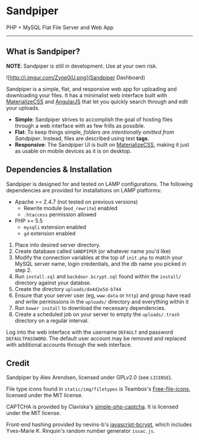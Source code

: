 # Sandpiper
PHP + MySQL Flat File Server and Web App

---

## What is Sandpiper?

**NOTE**: Sandpiper is still in development. Use at your own risk.

![http://i.imgur.com/Zyne0iU.png](Sandpiper Dashboard)

Sandpiper is a simple, flat, and responsive web app for uploading and
downloading your files. It has a minimalist web interface built with
[MaterializeCSS](http://materializecss.com/) and
[AngularJS](http://angularjs.org/) that let you quickly search through and
edit your uploads.

* **Simple**: Sandpiper strives to accomplish the goal of hosting files through
a web interface with as few frills as possible.
* **Flat**: To keep things simple, *folders are intentionally omitted from
Sandpiper*. Instead, files are described using text **tags**.
* **Responsive**: The Sandpiper UI is built on
[MaterializeCSS](http://materializecss.com/), making it just as usable on
mobile devices as it is on desktop.

## Dependencies & Installation

Sandpiper is designed for and tested on LAMP configurations. The following
dependencies are provided for installations on LAMP platforms:

* Apache >= 2.4.7 (not tested on previous versions)
	* Rewrite module (`mod_rewrite`) enabled
	* `.htaccess` permission allowed
* PHP >= 5.5
	* `mysqli` extension enabled
	* `gd` extension enabled


1. Place into desired server directory.
2. Create database called `SANDPIPER` (or whatever name you'd like)
3. Modify the connection variables at the top of `init.php` to match your MySQL
server name, login credentials, and the db name you picked in step 2.
4. Run `install.sql` and `backdoor.bcrypt.sql` found within the `install/`
directory against your databse.
5. Create the directory `uploads/de4d2e5d-b744`
6. Ensure that your server user (eg, `www-data` or `http`) and group have read
and write permissions in the `uploads/` directory and everything within it
7. Run `bower install` to download the necessary dependencies.
8. Create a scheduled job on your server to empty the `uploads/.trash`
directory on a regular interval.

Log into the web interface with the username `DEFAULT` and password
`DEFAULTPASSWORD`. The default user account may be removed and replaced with
additional accounts through the web interface.

## Credit

Sandpiper by Alex Arendsen, licensed under GPLv2.0 (see `LICENSE`).

File type icons found in `static/img/filetypes` is Teambox's
[Free-file-icons](https://github.com/teambox/Free-file-icons), licensed under
the MIT license.

CAPTCHA is provided by Claviska's
[simple-php-captcha](https://github.com/claviska/simple-php-captcha). It is
licensed under the MIT license.

Front-end hashing provided by nevins-b's
[javascript-bcrypt](https://github.com/nevins-b/javascript-bcrypt), which
includes Yves-Marie K. Rinquin's random number generator `issac.js`.